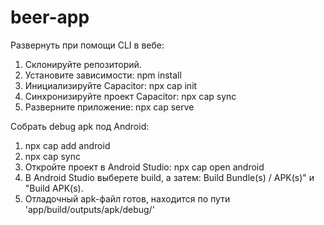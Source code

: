 # beer-app

Развернуть при помощи CLI в вебе:<br/> 
1. Склонируйте репозиторий.  
2. Установите зависимости: npm install  
3. Инициализируйте Capacitor: npx cap init  
4. Синхронизируйте проект Capacitor: npx cap sync  
5. Разверните приложение: npx cap serve  

Собрать debug apk под Android:  
1. npx cap add android  
2. npx cap sync  
3. Откройте проект в Android Studio: npx cap open android  
4. В Android Studio выберете build, а затем: Build Bundle(s) / APK(s)" и "Build APK(s).  
5. Отладочный apk-файл готов, находится по пути 'app/build/outputs/apk/debug/'  
